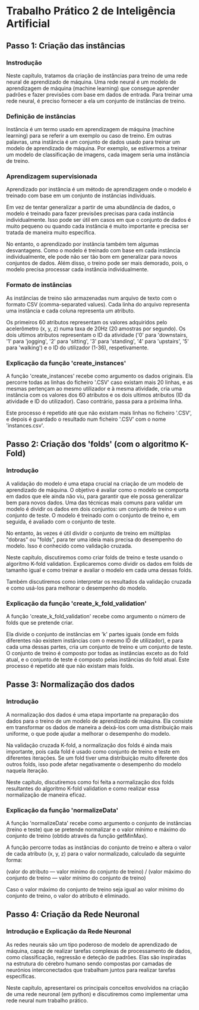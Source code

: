 # Trabalho Prático 2 de Inteligência Artificial

## Passo 1: Criação das instâncias

### Instrodução

Neste capítulo, tratamos da criação de instâncias para treino de uma rede neural de aprendizado de máquina. Uma
rede neural é um modelo de aprendizagem de máquina (machine learning) que consegue aprender padrões e fazer previsões
com base em
dados de entrada. Para treinar uma rede neural, é preciso fornecer a ela um conjunto de instâncias de treino.

### Definição de instâncias

Instância é um termo usado em aprendizagem de máquina (machine learning) para se referir a um exemplo ou caso de
treino. Em outras palavras, uma instância é um conjunto de dados usado para treinar um modelo de aprendizado
de máquina. Por exemplo, se estivermos a treinar um modelo de classificação de imagens, cada imagem seria uma instância
de treino.

### Aprendizagem supervisionada

Aprendizado por instância é um método de aprendizagem onde o modelo é treinado com base em um conjunto de
instâncias individuais.

Em vez de tentar generalizar a partir de uma abundância de dados, o modelo é treinado
para fazer previsões precisas para cada instância individualmente. Isso pode ser útil em casos em que o conjunto de
dados é muito pequeno ou quando cada instância é muito importante e precisa ser tratada de maneira muito específica.

No entanto, o aprendizado por instância também tem algumas desvantagens. Como o modelo é treinado com base em cada
instância individualmente, ele pode não ser tão bom em generalizar para novos conjuntos de dados. Além disso, o
treino pode ser mais demorado, pois, o modelo precisa processar cada instância individualmente.

### Formato de instâncias

As instâncias de treino são armazenadas num arquivo de texto com o formato CSV (comma-separated values). Cada
linha do arquivo representa uma instância e cada coluna representa um atributo.

Os primeiros 60 atributos representam os valores adquiridos pelo acelerômetro (x, y, z) numa taxa de 20Hz (20 amostras
por segundo). Os dois ultimos atributos representam o ID da atividade ('0' para 'downstairs, '1' para 'jogging', '2'
para 'sitting', '3' para 'standing', '4'
para 'upstairs', '5' para 'walking') e o ID do utilizador (1-36), respetivamente.

### Explicação da função 'create_instances'

A função 'create_instances' recebe como argumento os dados originais. Ela percorre todas as linhas do ficheiro '.CSV'
caso existam mais 20 linhas, e as mesmas pertençam ao mesmo utilizador e à mesma atividade, cria uma instância com os
valores dos 60 atributos e os dois ultimos atributos (ID da atividade e ID do utilizador). Caso contrário, passa para a
próxima linha.

Este processo é repetido até que não existam mais linhas no ficheiro '.CSV', e depois é guardado o resultado num
ficheiro '.CSV' com o nome 'instances.csv'.

## Passo 2: Criação dos 'folds' (com o algoritmo K-Fold)

### Introdução

A validação do modelo é uma etapa crucial na criação de um modelo de aprendizado de máquina. O objetivo é avaliar como o
modelo se comporta em dados que ele ainda não viu, para garantir que ele possa generalizar bem para novos dados. Uma das
técnicas mais comuns para validar um modelo é dividir os dados em dois conjuntos: um conjunto de treino e um
conjunto de teste. O modelo é treinado com o conjunto de treino e, em seguida, é avaliado com o conjunto de teste.

No entanto, às vezes é útil dividir o conjunto de treino em múltiplas "dobras" ou "folds", para ter uma ideia mais
precisa do desempenho do modelo. Isso é conhecido como validação cruzada.

Neste capítulo, discutiremos como criar folds de treino e teste usando o algoritmo K-fold validation. Explicaremos como
dividir os dados em folds de tamanho igual e como treinar e avaliar o modelo em cada uma dessas folds.

Também discutiremos como interpretar os resultados da validação cruzada e como usá-los para melhorar o desempenho do
modelo.

### Explicação da função 'create_k_fold_validation'

A função 'create_k_fold_validation' recebe como argumento o número de folds que se pretende criar.

Ela divide o conjunto de instâncias em 'k' partes iguais (onde em folds diferentes não existem instâncias com o mesmo ID
de utilizador), e para cada uma dessas partes, cria um conjunto de treino e um conjunto de teste. O conjunto de treino é
composto por todas as instâncias exceto as do fold atual, e o conjunto de teste é composto
pelas instâncias do fold atual. Este processo é repetido até que não existam mais folds.

## Passe 3: Normalização dos dados

### Introdução

A normalização dos dados é uma etapa importante na preparação dos dados para o treino de um modelo de aprendizado
de máquina. Ela consiste em transformar os dados de maneira a deixá-los com uma distribuição mais uniforme, o que pode
ajudar a melhorar o desempenho do modelo.

Na validação cruzada K-fold, a normalização dos folds é ainda mais importante, pois cada fold é usado como conjunto de
treino e teste em diferentes iterações. Se um fold tiver uma distribuição muito diferente dos outros folds, isso
pode afetar negativamente o desempenho do modelo naquela iteração.

Neste capítulo, discutiremos como foi feita a normalização dos folds resultantes do algoritmo K-fold validation e como
realizar essa normalização de maneira eficaz.

### Explicação da função 'normalizeData'

A função 'normalizeData' recebe como argumento o conjunto de instâncias (treino e teste) que se pretende normalizar e o
valor mínimo e máximo do conjunto de treino (obtido através da função getMinMax).

A função percorre todas as instâncias do conjunto de treino e altera o valor de cada atributo (x, y, z) para o valor
normalizado, calculado da seguinte forma:

(valor do atributo — valor mínimo do conjunto de treino) / (valor máximo do conjunto de treino — valor mínimo do
conjunto de treino)

Caso o valor máximo do conjunto de treino seja igual ao valor mínimo do conjunto de treino, o valor do atributo é
eliminado.

## Passo 4: Criação da Rede Neuronal

### Introdução e Explicação da Rede Neuronal

As redes neurais são um tipo poderoso de modelo de aprendizado de máquina, capaz de realizar tarefas complexas de
processamento de dados, como classificação, regressão e deteção de padrões. Elas são inspiradas na estrutura do cérebro
humano sendo compostas por camadas de neurónios interconectados que trabalham juntos para realizar tarefas específicas.

Neste capítulo, apresentarei os principais conceitos envolvidos na criação de uma rede neuronal (em python) e
discutiremos como implementar uma rede neural num trabalho prático. 